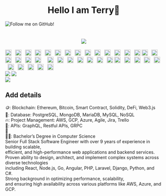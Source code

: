 ## <h1 align="center"> Hello I am Terry👋 </h1>
![Follow me on GitHub!](https://img.shields.io/github/followers/apollon282?)

<h1 align="center">
 <img src="https://readme-typing-svg.herokuapp.com/?lines=Welcome+to+my+github!;If+you+are+sparked+sth;from+my+repo;plz+give+me+star!!!&font=Fira%20Code&color=%23D62F79&center=true&width=280&height=50">
</h1>
<div>
      <img src="https://img.shields.io/badge/HTML5-282C34?logo=html5&logoColor=E34F26" alt="HTML5 logo" title="HTML5" height="20" />  
    <img src="https://img.shields.io/badge/CSS3-282C34?logo=css3&logoColor=1572B6" alt="CSS3 logo" title="CSS3" height="20" />  
    <img src="https://img.shields.io/badge/Sass-282C34?logo=Sass&logoColor=F5517F" alt="Sass logo" title="Sass" height="20" />  
    <img src="https://img.shields.io/badge/Tailwindcss-282C34?logo=Tailwindcss&logoColor=F5517F" alt="Tailwindcss logo" title="TailwindCSS" height="20" />  
    <img src="https://img.shields.io/badge/Bootstrap-282C34?logo=Bootstrap&logoColor=F5517F" alt="Sass logo" title="Sass" height="20" />  
    <img src="https://img.shields.io/badge/Figma-282C34?logo=Figma&logoColor=F5517F" alt="Figma logo" title="Figma" height="20" />  
    <img src="https://img.shields.io/badge/JavaScript-282C34?logo=JavaScript&logoColor=F7DF1E" alt="JavaScript logo" title="JavaScript" height="20" /></span>  
    <img src="https://img.shields.io/badge/TypeScript-282C34?logo=TypeScript&logoColor=3178C6" alt="TypeScript logo" title="TypeScript" height="20" />  
    <img src="https://img.shields.io/badge/JQuery-282C34?logo=jQuery&logoColor=3178C6" alt="jQuery logo" title="jQuery" height="20" />  
    <img src="https://img.shields.io/badge/React-282C34?logo=React&logoColor=61DBFB" alt="React logo" title="React" height="20" />  
    <img src="https://img.shields.io/badge/Redux-282C34?logo=redux&logoColor=61DBFB" alt="Redux logo" title="Redux" height="20" />  
    <img src="https://img.shields.io/badge/Next.js-282C34?logo=Next.js&logoColor=41B883" alt="Next.js logo" title="Next.js" height="20" />  
    <img src="https://img.shields.io/badge/Vue.js-282C34?logo=Vue.js&logoColor=61DBFB" alt="Vue.js logo" title="Vue.js" height="20" />  
    <img src="https://img.shields.io/badge/Angular-282C34?logo=Angular&logoColor=41B883" alt="Angular logo" title="Angular.js" height="20" />
  <img src="https://img.shields.io/badge/node.js-282C34?logo=node.js&logoColor=F5517F" alt="node.js logo" title="node.js" height="20" />  
    <img src="https://img.shields.io/badge/Express-282C34?logo=Express&logoColor=41B883" alt="Express logo" title="Express" height="20" /> 
    <img src="https://img.shields.io/badge/php-282C34?logo=php&logoColor=41B883" alt="php logo" title="php" height="20" />  
    <img src="https://img.shields.io/badge/Laravel-282C34?logo=Laravel&logoColor=F05032" alt="Laravel logo" title="Laravel" height="20" />  
    <img src="https://img.shields.io/badge/CodeIgniter-282C34?logo=CodeIgniter&logoColor=yellow" alt="CodeIgniter logo" title="CodeIgniter" height="20" />  
    <img src="https://img.shields.io/badge/Symfony-282C34?logo=Symfony&logoColor=pink" alt="Symfony logo" title="Symfony" height="20" />  
    <img src="https://img.shields.io/badge/Java-282C34?logo=Java&logoColor=grey" alt="Java logo" title="Java" height="20" />  
    <img src="https://img.shields.io/badge/SpringBoot-282C34?logo=SpringBoot&logoColor=grey" alt="SpringBoot logo" title="SpringBoot" height="20" />  
    <img src="https://img.shields.io/badge/Python-282C34?logo=Python&logoColor=grey" alt="Python logo" title="Python" height="20" />  
    <img src="https://img.shields.io/badge/Django-282C34?logo=Django&logoColor=41B883" alt="Django logo" title="Django" height="20" />  
    <img src="https://img.shields.io/badge/Golang-282C34?logo=Golang&logoColor=41B883" alt="Golang logo" title="Golang" height="20" />  
    <img src="https://img.shields.io/badge/Solidity-282C34?logo=Solidity&logoColor=41B883" alt="Solidity logo" title="Solidity" height="20" />  
    <img src="https://img.shields.io/badge/Rust-282C34?logo=Rust&logoColor=41B883" alt="Rust logo" title="Rust" height="20" />
  <img src="https://img.shields.io/badge/MySQL-282C34?logo=MySQL&logoColor=F7DF1E" alt="MySQL logo" title="MySQL" height="20" />  
    <img src="https://img.shields.io/badge/MongoDB-282C34?logo=MongoDB&logoColor=41B883" alt="MongoDB logo" title="MongoDB" height="20" />  
    <img src="https://img.shields.io/badge/PostgreSQL-282C34?logo=PostgreSQL&logoColor=41B883" alt="PostgreSQL logo" title="PostgreSQL" height="20" />  
    <img src="https://img.shields.io/badge/firebase-282C34?logo=firebase&logoColor=FFCB2B" alt="firebase logo" title="firebase" height="20" />  
    <img src="https://img.shields.io/badge/AWS-282C34?logo=AWS&logoColor=41B883" alt="AWS logo" title="AWS" height="20" />  
    <img src="https://img.shields.io/badge/Scrum-282C34?logo=Scrum&logoColor=41B883" alt="Scrum logo" title="Scrum" height="20" />  
    <img src="https://img.shields.io/badge/Jira-282C34?logo=Jira&logoColor=41B883" alt="Jira logo" title="Jira" height="20" />  
    <img src="https://img.shields.io/badge/Docker-282C34?logo=Docker&logoColor=007ACC" alt="Docker logo" title="Docker" height="20" />  
    <img src="https://img.shields.io/badge/git-282C34?logo=git&logoColor=F05032" alt="git logo" title="git" height="20" />  
    <img src="https://img.shields.io/badge/VS%20Code-282C34?logo=VS%20Code&logoColor=007ACC" alt="VS%20Code logo" title="VS%20Code" height="20" />
    </div>
    <div>
    <img src="https://github-readme-stats.vercel.app/api/top-langs/?username=apollon282&layout=compact&theme=dark" />
     <img src="https://github-readme-stats.vercel.app/api?username=apollon282&show_icons=true&theme=dark" />
    </div>
    <img src="https://github-profile-summary-cards.vercel.app/api/cards/profile-details?username=apollon282&theme=dark" />
    
  <h2> Add details </h2>
  <div display="flex" justify-content="space-between">
  <div>
  🪙: Blockchain: Ethereum, Bitcoin, Smart Contract, Solidity, DeFi, Web3.js<br />
  🧩: Database: PostgreSQL, MongoDB, MariaDB, MySQL, NoSQL<br />
  🔥: Project Management: AWS, GCP, Azure, Agile, Jira, Trello<br />
  📲: APIs: GraphQL, Restful APIs, GRPC<br />
  💬<br />
  👨‍🎓: Bachelor’s Degree in Computer Science
   </div>
   <p3 color="purple.300">
     Senior Full Stack Software Engineer with over 9 years of experience in building scalable,</br> efficient, and high-performance web applications and backend services. </br>Proven ability to design, architect, and implement complex systems across diverse technologies </br>including React, Node.js, Go, Angular, PHP, Laravel, Django, Python, and C#.</br> Strong background in optimizing performance, scalability,</br> and ensuring high availability across various platforms like AWS, Azure, and GCP. 
   </p3>
   </div>
  </div>
